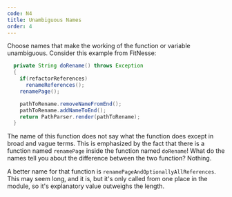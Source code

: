 ```yaml
---
code: N4
title: Unambiguous Names
order: 4
---
```

Choose names that make the working of the function or variable unambiguous.
Consider this example from FitNesse:

```java
  private String doRename() throws Exception
  {
    if(refactorReferences)
      renameReferences();
    renamePage();

    pathToRename.removeNameFromEnd();
    pathToRename.addNameToEnd();
    return PathParser.render(pathToRename);
  }
```

The name of this function does not say what the function does except in broad and vague terms.
This is emphasized by the fact that there is a function named `renamePage` inside the function named `doRename`!
What do the names tell you about the difference between the two function?
Nothing.

A better name for that function is `renamePageAndOptionallyAllReferences`.
This may seem long, and it is, but it's only called from one place in the module, so it's explanatory value outweighs the length.
